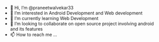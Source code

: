 - 👋 Hi, I’m @praneetwalvekar33
- 👀 I’m interested in Android Development and Web development
- 🌱 I’m currently learning Web Development
- 💞️ I’m looking to collaborate on open source project involving android and its features
- 📫 How to reach me ...

<!---
praneetwalvekar33/praneetwalvekar33 is a ✨ special ✨ repository because its `README.md` (this file) appears on your GitHub profile.
You can click the Preview link to take a look at your changes.
--->
